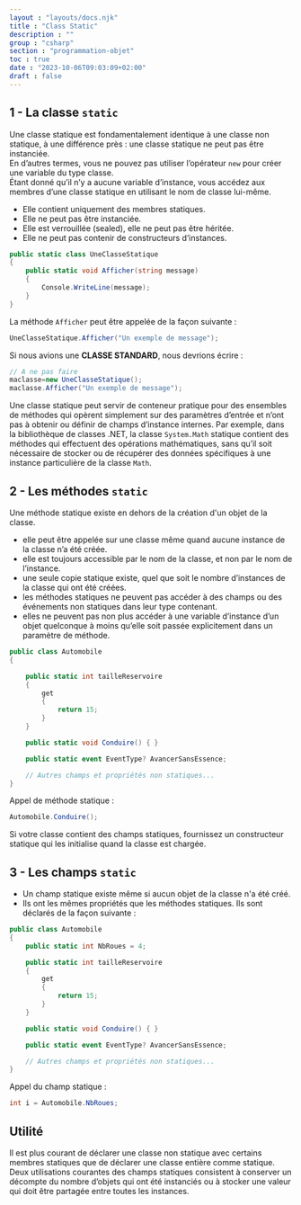 ```yaml
---
layout : "layouts/docs.njk"
title : "Class Static"
description : ""
group : "csharp"
section : "programmation-objet"
toc : true
date : "2023-10-06T09:03:09+02:00"
draft : false
---
```

## 1 - La classe `static`
Une classe statique est fondamentalement identique à une classe non statique, à une différence près : une classe statique 
ne peut pas être instanciée.  
En d’autres termes, vous ne pouvez pas utiliser l’opérateur `new` pour créer une variable du type classe.  
Étant donné qu’il n’y a aucune variable d’instance, vous accédez aux membres d’une classe statique en utilisant 
le nom de classe lui-même.
- Elle contient uniquement des membres statiques.
- Elle ne peut pas être instanciée.
- Elle est verrouillée (sealed), elle ne peut pas être héritée.
- Elle ne peut pas contenir de constructeurs d’instances.


```csharp
public static class UneClasseStatique
{
    public static void Afficher(string message)
    {
        Console.WriteLine(message);
    }
}
```
La méthode `Afficher` peut être appelée de la façon suivante :
```csharp
UneClasseStatique.Afficher("Un exemple de message");
```
Si nous avions une **CLASSE STANDARD**, nous devrions écrire :
```csharp
// A ne pas faire
maclasse=new UneClasseStatique();
maclasse.Afficher("Un exemple de message");
```

Une classe statique peut servir de conteneur pratique pour des ensembles de méthodes qui opèrent simplement sur des 
paramètres d’entrée et n’ont pas à obtenir ou définir de champs d’instance internes. Par exemple, dans la bibliothèque 
de classes .NET, la classe `System.Math` statique contient des méthodes qui effectuent des opérations mathématiques, 
sans qu’il soit nécessaire de stocker ou de récupérer des données spécifiques à une instance particulière de 
la classe `Math`. 

## 2 - Les méthodes `static`
Une méthode statique existe en dehors de la création d'un objet de la classe.
- elle peut être appelée sur une classe même quand aucune instance de la classe n’a été créée. 
- elle est toujours accessible par le nom de la classe, et non par le nom de l’instance. 
- une seule copie statique existe, quel que soit le nombre d’instances de la classe qui ont été créées. 
- les méthodes statiques ne peuvent pas accéder à des champs ou des événements non statiques dans leur type contenant. 
- elles ne peuvent pas non plus accéder à une variable d’instance d’un objet quelconque à moins qu’elle soit passée 
explicitement dans un paramètre de méthode.

```csharp
public class Automobile
{

    public static int tailleReservoire
    {
        get
        {
            return 15;
        }
    }

    public static void Conduire() { }

    public static event EventType? AvancerSansEssence;

    // Autres champs et propriétés non statiques...
}
```

Appel de méthode statique :
```csharp
Automobile.Conduire();
```
Si votre classe contient des champs statiques, fournissez un constructeur statique qui les initialise quand la classe
est chargée.

## 3 - Les champs `static`
- Un champ statique existe même si aucun objet de la classe n'a été créé.
- Ils ont les mêmes propriétés que les méthodes statiques.
Ils sont déclarés de la façon suivante :
```csharp {hl_lines=[3]}
public class Automobile
{
    public static int NbRoues = 4;

    public static int tailleReservoire
    {
        get
        {
            return 15;
        }
    }

    public static void Conduire() { }

    public static event EventType? AvancerSansEssence;

    // Autres champs et propriétés non statiques...
}
```

Appel du champ statique :
```csharp
int i = Automobile.NbRoues;
```

## Utilité
Il est plus courant de déclarer une classe non statique avec certains membres statiques que de déclarer une classe 
entière comme statique. Deux utilisations courantes des champs statiques consistent à conserver un décompte du nombre 
d’objets qui ont été instanciés ou à stocker une valeur qui doit être partagée entre toutes les instances.